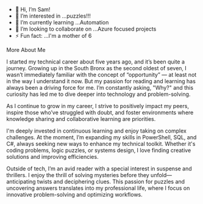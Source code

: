 - 👋 Hi, I’m Sam!
- 👀 I’m interested in ...puzzles!!!
- 🌱 I’m currently learning ...Automation 
- 💞️ I’m looking to collaborate on ...Azure focused projects 
- ⚡ Fun fact: ...I'm a mother of 6 


More About Me

I started my technical career about five years ago, and it’s been quite a journey. 
Growing up in the South Bronx as the second oldest of seven, I wasn’t immediately familiar with the 
concept of “opportunity” — at least not in the way I understand it now. 
But my passion for reading and learning has always been a driving force for me. I’m constantly asking, "Why?" and this curiosity 
has led me to dive deeper into technology and problem-solving.

As I continue to grow in my career, I strive to positively impact my peers, inspire those who’ve struggled with doubt, and 
foster environments where knowledge sharing and collaborative learning are priorities.

I'm deeply invested in continuous learning and enjoy taking on complex challenges. At the moment, I’m expanding my skills in 
PowerShell, SQL, and C#, always seeking new ways to enhance my technical toolkit. Whether it's coding problems, logic puzzles, 
or systems design, I love finding creative solutions and improving efficiencies.

Outside of tech, I’m an avid reader with a special interest in suspense and thrillers. 
I enjoy the thrill of solving mysteries before they unfold—anticipating twists and deciphering clues. 
This passion for puzzles and uncovering answers translates into my professional life, where I focus on 
innovative problem-solving and optimizing workflows.


<!---
GuppysKarma/GuppysKarma is a ✨ special ✨ repository because its `README.md` (this file) appears on your GitHub profile.
You can click the Preview link to take a look at your changes.
--->
